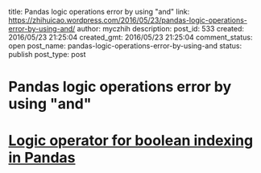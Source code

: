 title: Pandas logic operations error by using "and"
link: https://zhihuicao.wordpress.com/2016/05/23/pandas-logic-operations-error-by-using-and/
author: myczhih
description: 
post_id: 533
created: 2016/05/23 21:25:04
created_gmt: 2016/05/23 21:25:04
comment_status: open
post_name: pandas-logic-operations-error-by-using-and
status: publish
post_type: post

# Pandas logic operations error by using "and"

# [Logic operator for boolean indexing in Pandas](http://stackoverflow.com/questions/21415661/logic-operator-for-boolean-indexing-in-pandas)